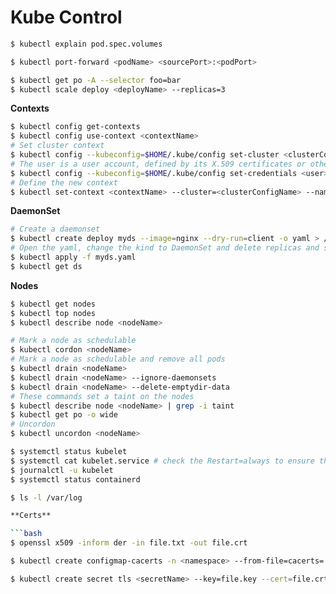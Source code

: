 # Kube Control

```sh
$ kubectl explain pod.spec.volumes

$ kubectl port-forward <podName> <sourcePort>:<podPort>

$ kubectl get po -A --selector foo=bar
$ kubectl scale deploy <deployName> --replicas=3
```

**Contexts**

```sh
$ kubectl config get-contexts
$ kubectl config use-context <contextName>
# Set cluster context
$ kubectl config --kubeconfig=$HOME/.kube/config set-cluster <clusterConfigName> --server=https://<ApiServerEndpoint>
# The user is a user account, defined by its X.509 certificates or other
$ kubectl config --kubeconfig=$HOME/.kube/config set-credentials <user> --client-certificate=<cert.crt> --client-key=<cert.key>
# Define the new context
$ kubectl set-context <contextName> --cluster=<clusterConfigName> --namespace=<namespace> --user=<user>
```

**DaemonSet**

```sh
# Create a daemonset
$ kubectl create deploy myds --image=nginx --dry-run=client -o yaml > /tmp/myds.yaml
# Open the yaml, change the kind to DaemonSet and delete replicas and strategy
$ kubectl apply -f myds.yaml
$ kubectl get ds
```

**Nodes**

```sh
$ kubectl get nodes
$ kubectl top nodes
$ kubectl describe node <nodeName>

# Mark a node as schedulable
$ kubectl cordon <nodeName>
# Mark a node as schedulable and remove all pods
$ kubectl drain <nodeName>
$ kubectl drain <nodeName> --ignore-daemonsets
$ kubectl drain <nodeName> --delete-emptydir-data
# These commands set a taint on the nodes
$ kubectl describe node <nodeName> | grep -i taint
$ kubectl get po -o wide
# Uncordon
$ kubectl uncordon <nodeName>

$ systemctl status kubelet
$ systemctl cat kubelet.service # check the Restart=always to ensure the daemon is always running. You can kill -9 kubelet_pid. This not work for manual operations like systemctl stop kubelet
$ journalctl -u kubelet
$ systemctl status containerd

$ ls -l /var/log

**Certs**

```bash
$ openssl x509 -inform der -in file.txt -out file.crt

$ kubectl create configmap-cacerts -n <namespace> --from-file=cacerts=./cacerts-nueva --dry-run=client -o yaml > configmap-cacerts.yaml

$ kubectl create secret tls <secretName> --key=file.key --cert=file.crt -n <namespace> --dry-run=client -o yaml > secret.yaml
```

